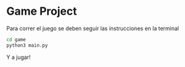 # Game Project

Para correr el juego se deben seguir las instrucciones en la terminal

``` sh
cd game
python3 main.py
```

Y a jugar! 
 